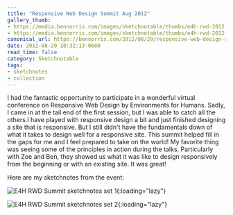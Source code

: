 ```yaml
---
title: "Responsive Web Design Summit Aug 2012"
gallery_thumb:
- https://media.bennorris.com/images/sketchnotable/thumbs/e4h-rwd-2012-sketchnotes-01.jpg
- https://media.bennorris.com/images/sketchnotable/thumbs/e4h-rwd-2012-sketchnotes-02.jpg
canonical_url: https://bennorris.com/2012/08/29/responsive-web-design-summit-aug-2012
date: 2012-08-29 10:32:13-0600
read_time: false
category: Sketchnotable
tags:
- sketchnotes
- collection
---
```


I had the fantastic opportunity to participate in a wonderful virtual conference on Responsive Web Design by Environments for Humans. Sadly, I came in at the tail end of the first session, but I was able to catch all the others.I have played with responsive design a bit and just finished designing a site that is responsive. But I still didn't have the fundamentals down of what it takes to design well for a responsive site. This summit helped fill in the gaps for me and I feel prepared to take on the world! My favorite thing was seeing some of the principles in action during the talks. Particularly with Zoe and Ben, they showed us what it was like to design responsively from the beginning or with an existing site. It was great!

Here are my sketchnotes from the event:

![E4H RWD Summit sketchnotes set 1](https://media.bennorris.com/images/sketchnotable/general/e4h-rwd-2012-sketchnotes-01.jpg){:loading="lazy"}

![E4H RWD Summit sketchnotes set 2](https://media.bennorris.com/images/sketchnotable/general/e4h-rwd-2012-sketchnotes-02.jpg){:loading="lazy"}
